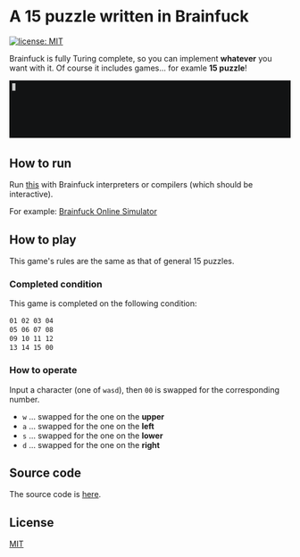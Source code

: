 A 15 puzzle written in Brainfuck
===

[![license: MIT](https://img.shields.io/badge/license-MIT-yellow.svg)](https://github.com/ArkArk/15puzzle-brainfuck/blob/master/LICENSE)

Brainfuck is fully Turing complete, so you can implement **whatever** you want with it. Of course it includes games... for examle **15 puzzle**!

[![demo](/demo.gif)](https://asciinema.org/a/204514)

## How to run

Run [this](/src/15puzzle.bf) with Brainfuck interpreters or compilers (which should be interactive).

For example: [Brainfuck Online Simulator](https://arkark.github.io/brainfuck-online-simulator/)

## How to play

This game's rules are the same as that of general 15 puzzles.

### Completed condition

This game is completed on the following condition:

```
01 02 03 04
05 06 07 08
09 10 11 12
13 14 15 00
```

### How to operate

Input a character (one of `wasd`), then `00` is swapped for the corresponding number.

- `w` ... swapped for the one on the **upper**
- `a` ... swapped for the one on the **left**
- `s` ... swapped for the one on the **lower**
- `d` ... swapped for the one on the **right**

## Source code

The source code is [here](/src/15puzzle.bf).

## License

[MIT](https://opensource.org/licenses/MIT)
